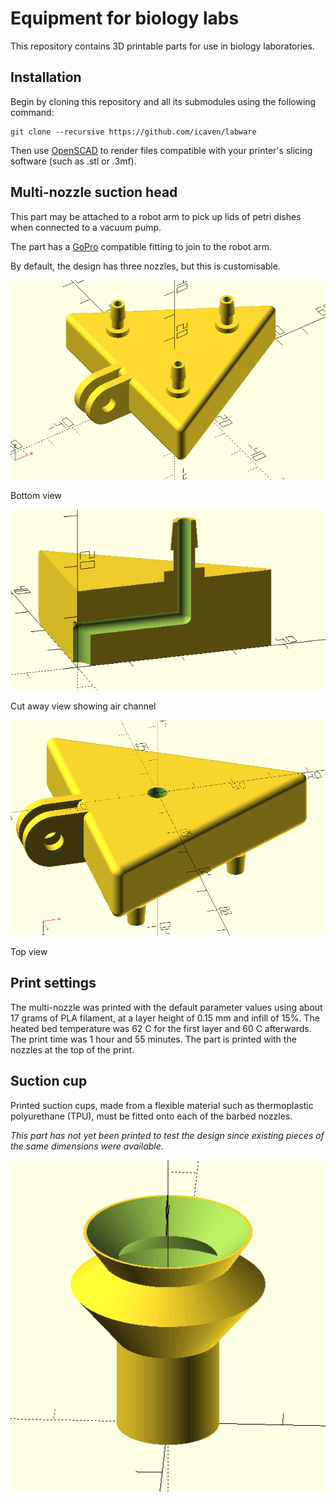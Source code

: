# Equipment for biology labs

This repository contains 3D printable parts for use in biology laboratories.

## Installation

Begin by cloning this repository and all its submodules using the following command:

````
git clone --recursive https://github.com/icaven/labware
````

Then use [OpenSCAD](https://www.openscad.org) to render files compatible with your 
printer's slicing software (such as .stl or .3mf).

Multi-nozzle suction head
-------

This part may be attached to a robot arm to pick up lids of petri dishes when connected to a 
vacuum pump.

The part has a [GoPro](https://www.thingiverse.com/search?q=gopro) compatible fitting 
 to join to the robot arm.

By default, the design has three nozzles, but this is customisable.


![](tri_suction_bottom_view.png) 

Bottom view

![](tri_suction_cut_away_view.png) 

Cut away view showing air channel

![](tri_suction_top_view.png) 

Top view

Print settings
----

The multi-nozzle was printed with the default parameter values using about 17 grams of PLA filament, at a layer height
of 0.15 mm and infill of 15%.  The heated bed temperature was 62 C for the first layer and 60 C afterwards.  The print
time was 1 hour and 55 minutes.  The part is printed with the nozzles at the top of the print.


Suction cup
----

Printed suction cups, made from a flexible material such as thermoplastic 
polyurethane (TPU), must be fitted onto each of the barbed nozzles. 

_This part has not yet been printed to test the design since existing pieces of the same dimensions were available._

![](suction_cup.png)


